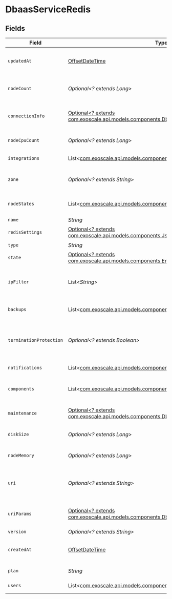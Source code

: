 # DbaasServiceRedis


## Fields

| Field                                                                                                                                                | Type                                                                                                                                                 | Required                                                                                                                                             | Description                                                                                                                                          |
| ---------------------------------------------------------------------------------------------------------------------------------------------------- | ---------------------------------------------------------------------------------------------------------------------------------------------------- | ---------------------------------------------------------------------------------------------------------------------------------------------------- | ---------------------------------------------------------------------------------------------------------------------------------------------------- |
| `updatedAt`                                                                                                                                          | [OffsetDateTime](https://docs.oracle.com/javase/8/docs/api/java/time/OffsetDateTime.html)                                                            | :heavy_minus_sign:                                                                                                                                   | Service last update timestamp (ISO 8601)                                                                                                             |
| `nodeCount`                                                                                                                                          | *Optional<? extends Long>*                                                                                                                           | :heavy_minus_sign:                                                                                                                                   | Number of service nodes in the active plan                                                                                                           |
| `connectionInfo`                                                                                                                                     | [Optional<? extends com.exoscale.api.models.components.DbaasServiceRedisConnectionInfo>](../../models/components/DbaasServiceRedisConnectionInfo.md) | :heavy_minus_sign:                                                                                                                                   | Redis connection information properties                                                                                                              |
| `nodeCpuCount`                                                                                                                                       | *Optional<? extends Long>*                                                                                                                           | :heavy_minus_sign:                                                                                                                                   | Number of CPUs for each node                                                                                                                         |
| `integrations`                                                                                                                                       | List<[com.exoscale.api.models.components.DbaasIntegration](../../models/components/DbaasIntegration.md)>                                             | :heavy_minus_sign:                                                                                                                                   | Service integrations                                                                                                                                 |
| `zone`                                                                                                                                               | *Optional<? extends String>*                                                                                                                         | :heavy_minus_sign:                                                                                                                                   | The zone where the service is running                                                                                                                |
| `nodeStates`                                                                                                                                         | List<[com.exoscale.api.models.components.DbaasNodeState](../../models/components/DbaasNodeState.md)>                                                 | :heavy_minus_sign:                                                                                                                                   | State of individual service nodes                                                                                                                    |
| `name`                                                                                                                                               | *String*                                                                                                                                             | :heavy_check_mark:                                                                                                                                   | N/A                                                                                                                                                  |
| `redisSettings`                                                                                                                                      | [Optional<? extends com.exoscale.api.models.components.JsonSchemaRedis>](../../models/components/JsonSchemaRedis.md)                                 | :heavy_minus_sign:                                                                                                                                   | N/A                                                                                                                                                  |
| `type`                                                                                                                                               | *String*                                                                                                                                             | :heavy_check_mark:                                                                                                                                   | N/A                                                                                                                                                  |
| `state`                                                                                                                                              | [Optional<? extends com.exoscale.api.models.components.EnumServiceState>](../../models/components/EnumServiceState.md)                               | :heavy_minus_sign:                                                                                                                                   | N/A                                                                                                                                                  |
| `ipFilter`                                                                                                                                           | List<*String*>                                                                                                                                       | :heavy_minus_sign:                                                                                                                                   | Allowed CIDR address blocks for incoming connections                                                                                                 |
| `backups`                                                                                                                                            | List<[com.exoscale.api.models.components.DbaasServiceBackup](../../models/components/DbaasServiceBackup.md)>                                         | :heavy_minus_sign:                                                                                                                                   | List of backups for the service                                                                                                                      |
| `terminationProtection`                                                                                                                              | *Optional<? extends Boolean>*                                                                                                                        | :heavy_minus_sign:                                                                                                                                   | Service is protected against termination and powering off                                                                                            |
| `notifications`                                                                                                                                      | List<[com.exoscale.api.models.components.DbaasServiceNotification](../../models/components/DbaasServiceNotification.md)>                             | :heavy_minus_sign:                                                                                                                                   | Service notifications                                                                                                                                |
| `components`                                                                                                                                         | List<[com.exoscale.api.models.components.DbaasServiceRedisComponents](../../models/components/DbaasServiceRedisComponents.md)>                       | :heavy_minus_sign:                                                                                                                                   | Service component information objects                                                                                                                |
| `maintenance`                                                                                                                                        | [Optional<? extends com.exoscale.api.models.components.DbaasServiceMaintenance>](../../models/components/DbaasServiceMaintenance.md)                 | :heavy_minus_sign:                                                                                                                                   | Automatic maintenance settings                                                                                                                       |
| `diskSize`                                                                                                                                           | *Optional<? extends Long>*                                                                                                                           | :heavy_minus_sign:                                                                                                                                   | TODO UNIT disk space for data storage                                                                                                                |
| `nodeMemory`                                                                                                                                         | *Optional<? extends Long>*                                                                                                                           | :heavy_minus_sign:                                                                                                                                   | TODO UNIT of memory for each node                                                                                                                    |
| `uri`                                                                                                                                                | *Optional<? extends String>*                                                                                                                         | :heavy_minus_sign:                                                                                                                                   | URI for connecting to the service (may be absent)                                                                                                    |
| `uriParams`                                                                                                                                          | [Optional<? extends com.exoscale.api.models.components.DbaasServiceRedisUriParams>](../../models/components/DbaasServiceRedisUriParams.md)           | :heavy_minus_sign:                                                                                                                                   | service_uri parameterized into key-value pairs                                                                                                       |
| `version`                                                                                                                                            | *Optional<? extends String>*                                                                                                                         | :heavy_minus_sign:                                                                                                                                   | Redis version                                                                                                                                        |
| `createdAt`                                                                                                                                          | [OffsetDateTime](https://docs.oracle.com/javase/8/docs/api/java/time/OffsetDateTime.html)                                                            | :heavy_minus_sign:                                                                                                                                   | Service creation timestamp (ISO 8601)                                                                                                                |
| `plan`                                                                                                                                               | *String*                                                                                                                                             | :heavy_check_mark:                                                                                                                                   | Subscription plan                                                                                                                                    |
| `users`                                                                                                                                              | List<[com.exoscale.api.models.components.DbaasServiceRedisUsers](../../models/components/DbaasServiceRedisUsers.md)>                                 | :heavy_minus_sign:                                                                                                                                   | List of service users                                                                                                                                |